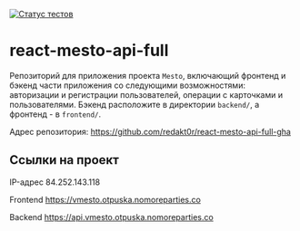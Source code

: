 [![Статус тестов](../../actions/workflows/tests.yml/badge.svg)](../../actions/workflows/tests.yml)

# react-mesto-api-full
Репозиторий для приложения проекта `Mesto`, включающий фронтенд и бэкенд части приложения со следующими возможностями: авторизации и регистрации пользователей, операции с карточками и пользователями. Бэкенд расположите в директории `backend/`, а фронтенд - в `frontend/`. 
  

Адрес репозитория: https://github.com/redakt0r/react-mesto-api-full-gha

## Ссылки на проект

IP-адрес 84.252.143.118

Frontend https://vmesto.otpuska.nomoreparties.co

Backend https://api.vmesto.otpuska.nomoreparties.co
